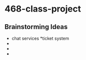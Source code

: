# 468-class-project

Brainstorming Ideas
---------------------------------
* chat services
*ticket system
*
*
*
